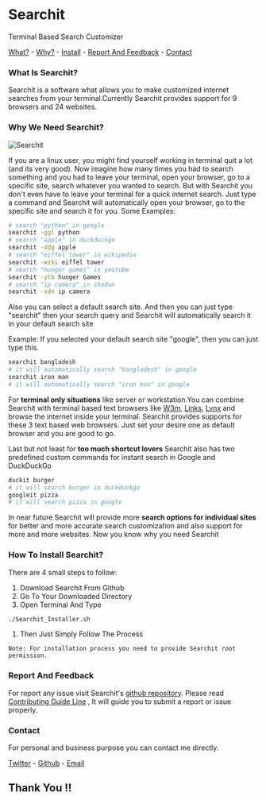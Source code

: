 # Searchit  
Terminal Based Search Customizer

[What?](#what-is-Searchit?) - [Why?](#why-we-need-Searchit?) -
[Install](#how-to-install-Searchit?) - [Report And Feedback](#report-and-feedback) - [Contact](#contact)
### What Is Searchit?
Searchit is a software what allows you to make customized internet searches from your terminal.Currently Searchit provides support for 9 browsers and 24 websites.

### Why We Need Searchit?
![Searchit](https://i.ibb.co/CwYVshJ/gifout.gif"Searchit")

If you are a linux user, you might find yourself working in terminal quit a lot (and its very good). Now imagine how many times you had to search something and you had to leave your terminal, open your browser, go to a specific site, search whatever you wanted to search. But with Searchit you don't even have to leave your terminal for a quick internet search. Just type a command and Searchit will automatically open your browser, go to the specific site and search it for you.
Some Examples:

```bash
# search "python" in google
searchit -ggl python
# search "apple" in duckduckgo
searchit -ddg apple
# search "eiffel tower" in wikipedia
searchit -wiki eiffel tower
# search "hunger games" in youtube
searchit -ytb hunger Games
# search "ip camera" in shodan
searchit -sdn ip camera
```
Also you can select a default search site. And then you can just type "searchit" then your search query and Searchit will automatically search it in your default search site

Example: If you selected your default search site "google", then you can just type this.

```Bash
searchit bangladesh
# it will automatically search "bangladesh" in google
searchit iron man
# it will automatically search "iron man" in google
```
For **terminal only situations** like server or workstation.You can combine Searchit with terminal based text browsers like [W3m](http://w3m.sourceforge.net/), [Links](http://www.jikos.cz/~mikulas/links//), [Lynx](https://lynx.browser.org/) and browse the internet inside your terminal. Searchit provides supports for these 3 text based web browsers. Just set your desire one as default browser and you are good to go.

Last but not least for **too much shortcut lovers** Searchit also has two predefined custom commands for instant search in Google and DuckDuckGo

```Bash
duckit burger
# it will search burger in duckduckgo
googleit pizza
# it will search pizza in google
```

In near future Searchit will provide more **search options for individual sites** for better and more accurate search customization and also support for more and more websites.
Now you know why you need Searchit

### How To Install Searchit?

There are 4 small steps to follow:
1. Download Searchit From Github
1. Go To Your Downloaded Directory
1. Open Terminal And Type
```Bash
./Searchit_Installer.sh
```
1. Then Just Simply Follow The Process

`Note: For installation process you need to provide Searchit root permission.
`

### Report And Feedback

For report any issue visit Searchit's [github repository](https://github.com/xCommunicado/Searchit). Please read [Contributing Guide Line](https://github.com/xCommunicado/Searchit/blob/maintain/CONTRIBUTING.md) , It will guide you to submit a report or issue properly.


### Contact

For personal and business purpose you can contact me directly.

[Twitter](https://twitter.com/xCommunicado) - [Github](https://github.com/xCommunicado) - [Email](xCommunicado@protonmail.com)

## Thank You !!
